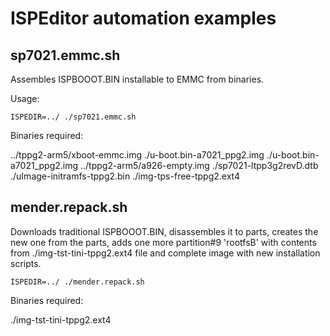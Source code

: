# ISPEditor automation examples

## sp7021.emmc.sh

Assembles ISPBOOOT.BIN installable to EMMC from binaries.

Usage:
```
ISPEDIR=../ ./sp7021.emmc.sh
```
Binaries required:

../tppg2-arm5/xboot-emmc.img
./u-boot.bin-a7021_ppg2.img
./u-boot.bin-a7021_ppg2.img
../tppg2-arm5/a926-empty.img
./sp7021-ltpp3g2revD.dtb
./uImage-initramfs-tppg2.bin
./img-tps-free-tppg2.ext4

## mender.repack.sh

Downloads traditional ISPBOOOT.BIN, disassembles it to parts, creates the new 
one from the parts, adds one more partition#9 'rootfsB' with contents from
./img-tst-tini-tppg2.ext4
file and complete image with new installation scripts.

```
ISPEDIR=../ ./mender.repack.sh
```

Binaries required:

./img-tst-tini-tppg2.ext4
